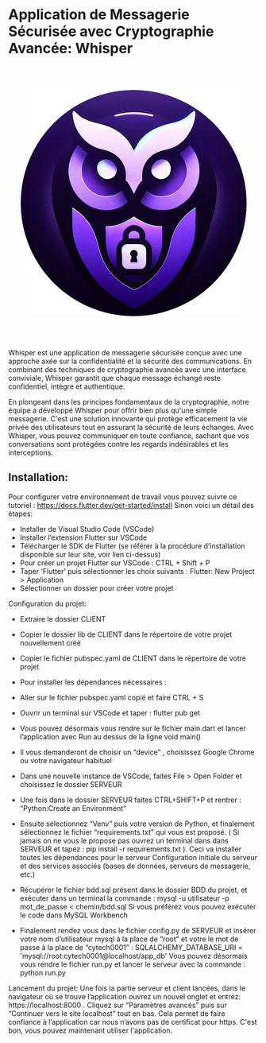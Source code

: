 # Application de Messagerie Sécurisée avec Cryptographie Avancée: Whisper

<br><br>

<p align="center">
  <img src="whisper_logo.jpg"/>
</p>

<br><br>

Whisper est une application de messagerie sécurisée conçue avec une approche axée sur la confidentialité et la sécurité des communications. En combinant des techniques de cryptographie avancée avec une interface conviviale, Whisper garantit que chaque message échangé reste confidentiel, intègre et authentique.

En plongeant dans les principes fondamentaux de la cryptographie, notre équipe a développé Whisper pour offrir bien plus qu'une simple messagerie. C'est une solution innovante qui protège efficacement la vie privée des utilisateurs tout en assurant la sécurité de leurs échanges. Avec Whisper, vous pouvez communiquer en toute confiance, sachant que vos conversations sont protégées contre les regards indésirables et les interceptions.

## Installation:

Pour configurer votre environnement de travail vous pouvez suivre ce tutoriel : 
https://docs.flutter.dev/get-started/install
Sinon voici un détail des étapes:
- Installer de Visual Studio Code (VSCode)
- Installer l’extension Flutter sur VSCode
- Télécharger le SDK de Flutter (se référer à la procédure d’installation disponible sur leur site, voir lien ci-dessus)
- Pour créer un projet Flutter sur VSCode : CTRL + Shift + P 
- Taper ‘Flutter’ puis sélectionner les choix suivants : Flutter: New Project > Application
- Sélectionner un dossier pour créer votre projet

Configuration du projet:
- Extraire le dossier CLIENT 
- Copier le dossier lib de CLIENT dans le répertoire de votre projet nouvellement créé
- Copier le fichier pubspec.yaml de CLIENT dans le répertoire de votre projet 
- Pour installer les dépendances nécessaires : 
- Aller sur le fichier pubspec.yaml copié et faire CTRL + S
- Ouvrir un terminal sur VSCode et taper : flutter pub get
- Vous pouvez désormais vous rendre sur le fichier main.dart et lancer l’application avec Run au dessus de la ligne void main()
- Il vous demanderont de choisir un “device” , choisissez Google Chrome ou votre navigateur habituel

- Dans une nouvelle instance de VSCode, faites File > Open Folder et choisissez le dossier SERVEUR
- Une fois dans le dossier SERVEUR faites CTRL+SHIFT+P et rentrer : “Python:Create an Environment”
- Ensuite sélectionnez “Venv” puis votre version de Python, et finalement sélectionnez le fichier “requirements.txt” qui vous est proposé. ( Si jamais on ne vous le propose pas ouvrez un terminal dans dans
SERVEUR et tapez : pip install -r requirements.txt ). Ceci va installer toutes les dépendances pour le serveur
Configuration initiale du serveur et des services associés (bases de données, serveurs de messagerie, etc.)

- Récupérer le fichier bdd.sql présent dans le dossier BDD du projet, et exécuter dans un terminal la commande :
 mysql -u utilisateur -p mot_de_passe < chemin/bdd.sql
Si vous préférez vous pouvez exécuter le code dans MySQL Workbench
- Finalement rendez vous dans le fichier config.py de SERVEUR
et insérer votre nom d’utilisateur mysql à la place de “root” et votre le mot de passe à la place de “cytech0001” : 
SQLALCHEMY_DATABASE_URI = 'mysql://root:cytech0001@localhost/app_db'
Vous pouvez désormais vous rendre le fichier run.py et lancer le serveur avec la commande : python run.py

Lancement du projet: Une fois la partie serveur et client lancées, dans le navigateur où se trouve l’application ouvrez un nouvel onglet et entrez: https://localhost:8000 . Cliquez sur “Paramètres avancés” puis sur “Continuer vers le site localhost” tout en bas. Cela permet de faire confiance à l’application car nous n’avons pas de certificat pour https.
C'est bon, vous pouvez maintenant utiliser l'application.


